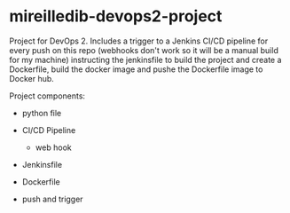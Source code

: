 # mireilledib-devops2-project

Project for DevOps 2. Includes a trigger to a Jenkins CI/CD pipeline for every push on this repo (webhooks don't work so it will be a manual build for my machine) instructing the jenkinsfile to build the project and create a Dockerfile, build the docker image and pushe the Dockerfile image to Docker hub.

Project components:

- python file

- CI/CD Pipeline

  - web hook

- Jenkinsfile

- Dockerfile

- push and trigger

